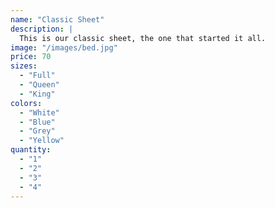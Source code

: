 ```yaml
---
name: "Classic Sheet"
description: |
  This is our classic sheet, the one that started it all.
image: "/images/bed.jpg"
price: 70
sizes:
  - "Full"
  - "Queen"
  - "King"
colors:
  - "White"
  - "Blue"
  - "Grey"
  - "Yellow"
quantity:
  - "1"
  - "2"
  - "3"
  - "4"
---
```


